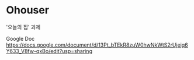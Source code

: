 # Ohouser
'오늘의 집' 과제

Google Doc<br>
https://docs.google.com/document/d/13Pt_bTEkR8zuW0hwNkWtS2rUjejq6Y633_V8fw-qxBo/edit?usp=sharing
